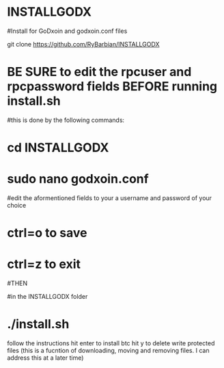 # INSTALLGODX

#Install for GoDxoin and godxoin.conf files

git clone https://github.com/RyBarbian/INSTALLGODX

# BE SURE to edit the rpcuser and rpcpassword fields BEFORE running install.sh

#this is done by the following commands: 

# cd INSTALLGODX 
# sudo nano godxoin.conf

#edit the aformentioned fields to your a username and password of your choice

# ctrl=o to save 
# ctrl=z to exit

#THEN

#in the INSTALLGODX folder

# ./install.sh


follow the instructions
hit enter to install btc
hit y to delete write protected files (this is a fucntion of downloading, moving and removing files. I can address this at a later time)
